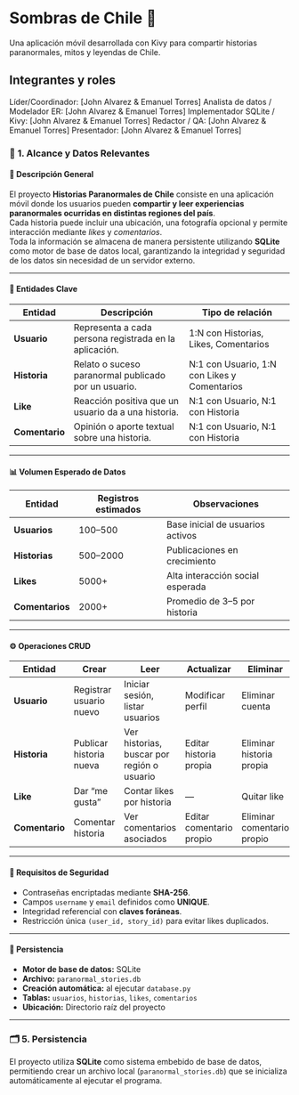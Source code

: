 # Sombras de Chile 👻

Una aplicación móvil desarrollada con Kivy para compartir historias paranormales, mitos y leyendas de Chile.

## Integrantes y roles
Líder/Coordinador: [John Alvarez & Emanuel Torres]
Analista de datos / Modelador ER: [John Alvarez & Emanuel Torres]
Implementador SQLite / Kivy: [John Alvarez & Emanuel Torres]
Redactor / QA: [John Alvarez & Emanuel Torres]
Presentador: [John Alvarez & Emanuel Torres]

### 🧭 **1. Alcance y Datos Relevantes**

#### 📘 **Descripción General**
El proyecto **Historias Paranormales de Chile** consiste en una aplicación móvil donde los usuarios pueden **compartir y leer experiencias paranormales ocurridas en distintas regiones del país**.  
Cada historia puede incluir una ubicación, una fotografía opcional y permite interacción mediante *likes* y *comentarios*.  
Toda la información se almacena de manera persistente utilizando **SQLite** como motor de base de datos local, garantizando la integridad y seguridad de los datos sin necesidad de un servidor externo.

---

#### 🧩 **Entidades Clave**
| Entidad | Descripción | Tipo de relación |
|----------|--------------|------------------|
| **Usuario** | Representa a cada persona registrada en la aplicación. | 1:N con Historias, Likes, Comentarios |
| **Historia** | Relato o suceso paranormal publicado por un usuario. | N:1 con Usuario, 1:N con Likes y Comentarios |
| **Like** | Reacción positiva que un usuario da a una historia. | N:1 con Usuario, N:1 con Historia |
| **Comentario** | Opinión o aporte textual sobre una historia. | N:1 con Usuario, N:1 con Historia |

---

#### 📊 **Volumen Esperado de Datos**
| Entidad | Registros estimados | Observaciones |
|----------|--------------------|----------------|
| **Usuarios** | 100–500 | Base inicial de usuarios activos |
| **Historias** | 500–2000 | Publicaciones en crecimiento |
| **Likes** | 5000+ | Alta interacción social esperada |
| **Comentarios** | 2000+ | Promedio de 3–5 por historia |

---

#### ⚙️ **Operaciones CRUD**
| Entidad | Crear | Leer | Actualizar | Eliminar |
|----------|--------|-------|-------------|----------|
| **Usuario** | Registrar usuario nuevo | Iniciar sesión, listar usuarios | Modificar perfil | Eliminar cuenta |
| **Historia** | Publicar historia nueva | Ver historias, buscar por región o usuario | Editar historia propia | Eliminar historia propia |
| **Like** | Dar “me gusta” | Contar likes por historia | — | Quitar like |
| **Comentario** | Comentar historia | Ver comentarios asociados | Editar comentario propio | Eliminar comentario propio |

---

#### 🔐 **Requisitos de Seguridad**
- Contraseñas encriptadas mediante **SHA-256**.  
- Campos `username` y `email` definidos como **UNIQUE**.  
- Integridad referencial con **claves foráneas**.  
- Restricción única `(user_id, story_id)` para evitar likes duplicados.  

---

#### 💾 **Persistencia**
- **Motor de base de datos:** SQLite  
- **Archivo:** `paranormal_stories.db`  
- **Creación automática:** al ejecutar `database.py`  
- **Tablas:** `usuarios`, `historias`, `likes`, `comentarios`  
- **Ubicación:** Directorio raíz del proyecto  

---

### 🗂️ **5. Persistencia**
El proyecto utiliza **SQLite** como sistema embebido de base de datos, permitiendo crear un archivo local (`paranormal_stories.db`) que se inicializa automáticamente al ejecutar el programa.